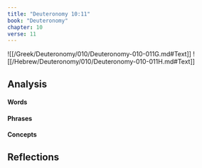 ```yaml
---
title: "Deuteronomy 10:11"
book: "Deuteronomy"
chapter: 10
verse: 11
---
```

![[/Greek/Deuteronomy/010/Deuteronomy-010-011G.md#Text]]
![[/Hebrew/Deuteronomy/010/Deuteronomy-010-011H.md#Text]]

## Analysis

#### Words

#### Phrases

#### Concepts

## Reflections
